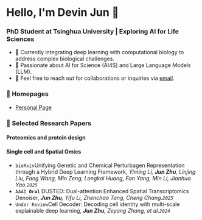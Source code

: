 # Hello, I'm Devin Jun 👋

### PhD Student at Tsinghua University | Exploring AI for Life Sciences

- 🌱 Currently integrating deep learning with computational biology to address complex biological challenges.
- 🔬 Passionate about AI for Science (AI4S) and Large Language Models (LLM).
- 📮 Feel free to reach out for collaborations or inquiries via [email](mailto:zhuj21@mails.tsinghua.edu.cn).

### 📎 Homepages  
- [Personal Page](https://devin-jun.github.io/)

### 📑 Selected Research Papers
#### Proteomics and protein design

#### Single cell and Spatial Omics
- <code>bioRxiv</code>Unifying Genetic and Chemical Perturbagen Representation through a Hybrid Deep Learning Framework,  *Yiming Li, **Jun Zhu**, Linjing Liu, Fang Wang, Min Zeng, Longkai Huang, Fan Yang, Min Li, Jianhua Yao.<code>2025</code>*
- <code>AAAI **Oral**</code> DUSTED: Dual-attention Enhanced Spatial Transcriptomics Denoiser,  ***Jun Zhu**, Yifu Li, Zhenchao Tang, Cheng Chang.<code>2025</code>*
- <code>Under Review</code>Cell Decoder: Decoding cell identity with multi-scale explainable deep learning,  ***Jun Zhu**, Zeyang Zhang, et al.<code>2024</code>*
